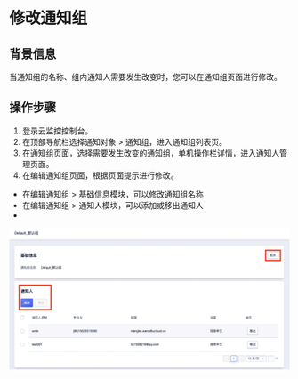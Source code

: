 # 修改通知组

## 背景信息
当通知组的名称、组内通知人需要发生改变时，您可以在通知组页面进行修改。

## 操作步骤
1. 登录云监控控制台。
2. 在顶部导航栏选择通知对象  > 通知组，进入通知组列表页。
3. 在通知组页面，选择需要发生改变的通知组，单机操作栏详情，进入通知人管理页面。
4. 在编辑通知组页面，根据页面提示进行修改。
- 在编辑通知组 > 基础信息模块，可以修改通知组名称
- 在编辑通知组 > 通知人模块，可以添加或移出通知人
- 
![Image text](https://github.com/UCloudDoc-Team/cloudwatch/blob/master/images/%E4%BF%AE%E6%94%B9%E9%80%9A%E7%9F%A5%E7%BB%84.png)
